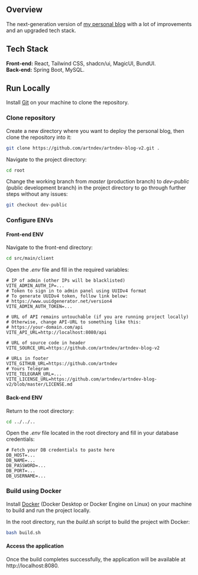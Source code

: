 ## Overview

The next-generation version of [my personal blog](https://github.com/artndev/artndev-blog) with a lot of improvements and an upgraded tech stack.

## Tech Stack

**Front-end:** React, Tailwind CSS, shadcn/ui, MagicUI, BundUI.
</br>
**Back-end:** Spring Boot, MySQL.

## Run Locally

Install [Git](https://git-scm.com/) on your machine to clone the repository.

### Clone repository

Create a new directory where you want to deploy the personal blog, then clone the repository into it:

```bash
git clone https://github.com/artndev/artndev-blog-v2.git .
```

Navigate to the project directory:

```bash
cd root
```

Change the working branch from _master_ (production branch) to _dev-public_ (public development branch) in the project directory to go through further steps without any issues:

```bash
git checkout dev-public
```

### Configure ENVs

#### Front-end ENV

Navigate to the front-end directory:

```bash
cd src/main/client
```

Open the _.env_ file and fill in the required variables:

```env
# IP of admin (other IPs will be blacklisted)
VITE_ADMIN_AUTH_IP=...
# Token to sign in to admin panel using UUIDv4 format
# To generate UUIDv4 token, follow link below:
# https://www.uuidgenerator.net/version4
VITE_ADMIN_AUTH_TOKEN=...

# URL of API remains untouchable (if you are running project locally)
# Otherwise, change API-URL to something like this:
# https://your-domain.com/api
VITE_API_URL=http://localhost:8080/api

# URL of source code in header
VITE_SOURCE_URL=https://github.com/artndev/artndev-blog-v2

# URLs in footer
VITE_GITHUB_URL=https://github.com/artndev
# Yours Telegram
VITE_TELEGRAM_URL=...
VITE_LICENSE_URL=https://github.com/artndev/artndev-blog-v2/blob/master/LICENSE.md
```

#### Back-end ENV

Return to the root directory:

```bash
cd ../../..
```

Open the _.env_ file located in the root directory and fill in your database credentials:

```env
# Fetch your DB credentials to paste here
DB_HOST=...
DB_NAME=...
DB_PASSWORD=...
DB_PORT=...
DB_USERNAME=...
```

### Build using Docker

Install [Docker](https://www.docker.com/) (Docker Desktop or Docker Engine on Linux) on your machine to build and run the project locally.

In the root directory, run the _build.sh_ script to build the project with Docker:

```bash
bash build.sh
```

#### Access the application

Once the build completes successfully, the application will be available at http://localhost:8080.
